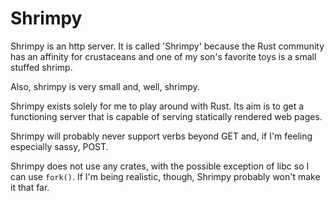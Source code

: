 Shrimpy
===

Shrimpy is an http server.  It is called 'Shrimpy' because the Rust community
has an affinity for crustaceans and one of my son's favorite toys is a small
stuffed shrimp.

Also, shrimpy is very small and, well, shrimpy.

Shrimpy exists solely for me to play around with Rust.  Its aim is to get a
functioning server that is capable of serving statically rendered web pages.

Shrimpy will probably never support verbs beyond GET and, if I'm feeling
especially sassy, POST.

Shrimpy does not use any crates, with the possible exception of libc so I can
use `fork()`.  If I'm being realistic, though, Shrimpy probably won't make it
that far.
